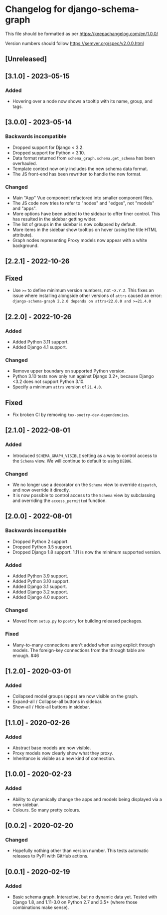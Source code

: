 # Changelog for django-schema-graph

This file should be formatted as per https://keepachangelog.com/en/1.0.0/

Version numbers should follow https://semver.org/spec/v2.0.0.html


## [Unreleased]

## [3.1.0] - 2023-05-15

### Added

- Hovering over a node now shows a tooltip with its name, group, and tags.

## [3.0.0] - 2023-05-14

### Backwards incompatible

- Dropped support for Django < 3.2.
- Dropped support for Python < 3.10.
- Data format returned from `schema_graph.schema.get_schema` has been overhauled.
- Template context now only includes the new schema data format.
- The JS front-end has been rewritten to handle the new format.


### Changed

- Main "App" Vue component refactored into smaller component files.
- The JS code now tries to refer to "nodes" and "edges", not "models" and "apps".
- More options have been added to the sidebar to offer finer control.
  This has resulted in the sidebar getting wider.
- The list of groups in the sidebar is now collapsed by default.
- More items in the sidebar show tooltips on hover (using the title HTML attribute).
- Graph nodes representing Proxy models now appear with a white background.


## [2.2.1] - 2022-10-26

## Fixed

- Use `>=` to define minimum version numbers, not `~X.Y.Z`.
  This fixes an issue where installing alongside other versions of `attrs`
  caused an error:
  `django-schema-graph 2.2.0 depends on attrs<22.0.0 and >=21.4.0`


## [2.2.0] - 2022-10-26

### Added

- Added Python 3.11 support.
- Added Django 4.1 support.

### Changed

- Remove upper boundary on supported Python version.
- Python 3.10 tests now only run against Django 3.2+, because Django <3.2 does
  not support Python 3.10.
- Specify a minimum `attrs` version of `21.4.0`.

## Fixed

- Fix broken CI by removing `tox-poetry-dev-dependencies`.


## [2.1.0] - 2022-08-01

### Added

- Introduced `SCHEMA_GRAPH_VISIBLE` setting as a way to control access to the
  `Schema` view. We will continue to default to using `DEBUG`.


### Changed

- We no longer use a decorator on the `Schema` view to override `dispatch`, and
  now override it directly.
- It is now possible to control access to the `Schema` view by subclassing and
  overriding the `access_permitted` function.


## [2.0.0] - 2022-08-01

### Backwards incompatible

- Dropped Python 2 support.
- Dropped Python 3.5 support.
- Dropped Django 1.8 support. 1.11 is now the minimum supported version.

### Added

- Added Python 3.9 support.
- Added Python 3.10 support.
- Added Django 3.1 support.
- Added Django 3.2 support.
- Added Django 4.0 support.

### Changed

- Moved from `setup.py` to `poetry` for building released packages.

### Fixed

- Many-to-many connections aren't added when using explicit through models.
  The foreign-key connections from the through table are enough. #46


## [1.2.0] - 2020-03-01

### Added

- Collapsed model groups (apps) are now visible on the graph.
- Expand-all / Collapse-all buttons in sidebar.
- Show-all / Hide-all buttons in sidebar.


## [1.1.0] - 2020-02-26

### Added

- Abstract base models are now visible.
- Proxy models now clearly show what they proxy.
- Inheritance is visible as a new kind of connection.

## [1.0.0] - 2020-02-23

### Added

- Ability to dynamically change the apps and models being displayed via a new
  sidebar.
- Colours. So many pretty colours.

## [0.0.2] - 2020-02-20

### Changed
- Hopefully nothing other than version number. This tests automatic releases to
  PyPI with GitHub actions.

## [0.0.1] - 2020-02-19

### Added
- Basic schema graph. Interactive, but no dynamic data yet. Tested with Django
  1.8, and 1.11-3.0 on Python 2.7 and 3.5+ (where those combinations make sense).
